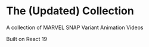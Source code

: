 # The (Updated) Collection

A collection of MARVEL SNAP Variant Animation Videos

Built on React 19
